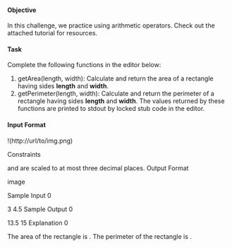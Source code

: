 #### Objective

In this challenge, we practice using arithmetic operators. Check out the attached tutorial for resources.

#### Task

Complete the following functions in the editor below:
1. getArea(length, width): Calculate and return the area of a rectangle having sides **length** and **width**.
2. getPerimeter(length, width): Calculate and return the perimeter of a rectangle having sides **length** and **width**.
The values returned by these functions are printed to stdout by locked stub code in the editor.

#### Input Format

!(http://url/to/img.png)


Constraints

 and  are scaled to at most three decimal places.
Output Format

image

Sample Input 0

3
4.5
Sample Output 0

13.5
15
Explanation 0

The area of the rectangle is .
The perimeter of the rectangle is .
